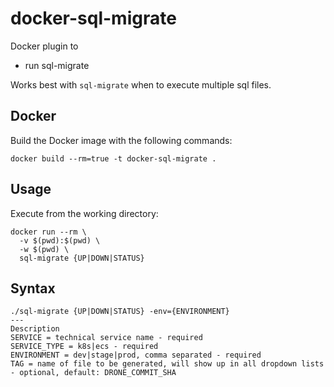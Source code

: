 # docker-sql-migrate


Docker plugin to 
- run sql-migrate 

Works best with `sql-migrate` when to execute multiple sql files. 

## Docker

Build the Docker image with the following commands:

```
docker build --rm=true -t docker-sql-migrate .
```

## Usage

Execute from the working directory:

```
docker run --rm \
  -v $(pwd):$(pwd) \
  -w $(pwd) \
  sql-migrate {UP|DOWN|STATUS}
```

## Syntax
```
./sql-migrate {UP|DOWN|STATUS} -env={ENVIRONMENT}
---
Description
SERVICE = technical service name - required
SERVICE_TYPE = k8s|ecs - required
ENVIRONMENT = dev|stage|prod, comma separated - required
TAG = name of file to be generated, will show up in all dropdown lists - optional, default: DRONE_COMMIT_SHA
```
